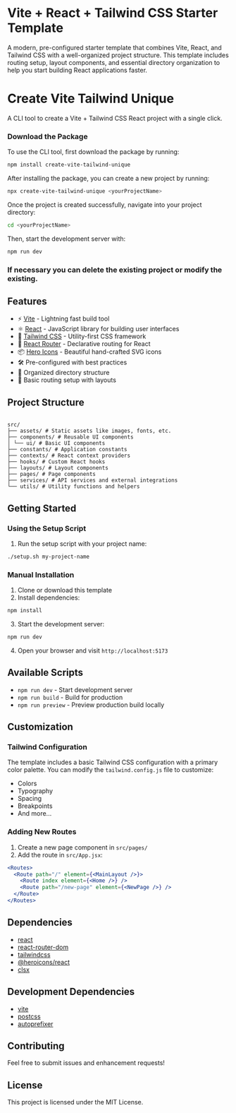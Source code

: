 # Vite + React + Tailwind CSS Starter Template

A modern, pre-configured starter template that combines Vite, React, and Tailwind CSS with a well-organized project structure. This template includes routing setup, layout components, and essential directory organization to help you start building React applications faster.

# Create Vite Tailwind Unique

A CLI tool to create a Vite + Tailwind CSS React project with a single click.

### Download the Package

To use the CLI tool, first download the package by running:

```bash
npm install create-vite-tailwind-unique
```

After installing the package, you can create a new project by running:

```bash
npx create-vite-tailwind-unique <yourProjectName>
```

Once the project is created successfully, navigate into your project directory:

```bash
cd <yourProjectName>
```

Then, start the development server with:
```bash
npm run dev
```
### If necessary you can delete the existing project or modify the existing.

## Features

- ⚡️ [Vite](https://vitejs.dev/) - Lightning fast build tool
- ⚛️ [React](https://reactjs.org/) - JavaScript library for building user interfaces
- 🎨 [Tailwind CSS](https://tailwindcss.com/) - Utility-first CSS framework
- 🚦 [React Router](https://reactrouter.com/) - Declarative routing for React
- 📦 [Hero Icons](https://heroicons.com/) - Beautiful hand-crafted SVG icons
- 🛠️ Pre-configured with best practices
- 📁 Organized directory structure
- 🎯 Basic routing setup with layouts

## Project Structure

```

src/
├── assets/ # Static assets like images, fonts, etc.
├── components/ # Reusable UI components
│ └── ui/ # Basic UI components
├── constants/ # Application constants
├── contexts/ # React context providers
├── hooks/ # Custom React hooks
├── layouts/ # Layout components
├── pages/ # Page components
├── services/ # API services and external integrations
└── utils/ # Utility functions and helpers

````

## Getting Started

### Using the Setup Script

1. Run the setup script with your project name:
```bash
./setup.sh my-project-name
````

### Manual Installation

1. Clone or download this template
2. Install dependencies:

```bash
npm install
```

3. Start the development server:

```bash
npm run dev
```

4. Open your browser and visit `http://localhost:5173`

## Available Scripts

- `npm run dev` - Start development server
- `npm run build` - Build for production
- `npm run preview` - Preview production build locally

## Customization

### Tailwind Configuration

The template includes a basic Tailwind CSS configuration with a primary color palette. You can modify the `tailwind.config.js` file to customize:

- Colors
- Typography
- Spacing
- Breakpoints
- And more...

### Adding New Routes

1. Create a new page component in `src/pages/`
2. Add the route in `src/App.jsx`:

```jsx
<Routes>
  <Route path="/" element={<MainLayout />}>
    <Route index element={<Home />} />
    <Route path="/new-page" element={<NewPage />} />
  </Route>
</Routes>
```

## Dependencies

- [react](https://reactjs.org/)
- [react-router-dom](https://reactrouter.com/)
- [tailwindcss](https://tailwindcss.com/)
- [@heroicons/react](https://heroicons.com/)
- [clsx](https://github.com/lukeed/clsx)

## Development Dependencies

- [vite](https://vitejs.dev/)
- [postcss](https://postcss.org/)
- [autoprefixer](https://github.com/postcss/autoprefixer)

## Contributing

Feel free to submit issues and enhancement requests!

## License

This project is licensed under the MIT License.
